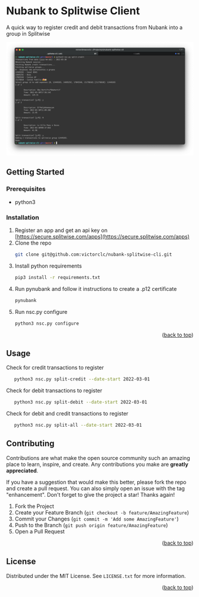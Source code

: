 # Nubank to Splitwise Client

A quick way to register credit and debit transactions from Nubank into a group in Splitwise

![Screenshot](demo.png)

## Getting Started

### Prerequisites

- python3

### Installation

1. Register an app and get an api key on [https://secure.splitwise.com/apps](https://secure.splitwise.com/apps)
2. Clone the repo
   ```sh
   git clone git@github.com:victorclc/nubank-splitwise-cli.git
   ```
3. Install python requirements
   ```sh
   pip3 install -r requirements.txt
   ```
4. Run pynubank and follow it instructions to create a .p12 certificate
   ```sh
   pynubank
   ```
5. Run nsc.py configure
    ```sh
   python3 nsc.py configure
   ```

<p align="right">(<a href="#top">back to top</a>)</p>



<!-- USAGE EXAMPLES -->

## Usage

Check for credit transactions to register

```sh
   python3 nsc.py split-credit --date-start 2022-03-01
```

Check for debit transactions to register

```sh
   python3 nsc.py split-debit --date-start 2022-03-01
```

Check for debit and credit transactions to register

```sh
   python3 nsc.py split-all --date-start 2022-03-01
```


## Contributing

Contributions are what make the open source community such an amazing place to learn, inspire, and create. Any
contributions you make are **greatly appreciated**.

If you have a suggestion that would make this better, please fork the repo and create a pull request. You can also
simply open an issue with the tag "enhancement". Don't forget to give the project a star! Thanks again!

1. Fork the Project
2. Create your Feature Branch (`git checkout -b feature/AmazingFeature`)
3. Commit your Changes (`git commit -m 'Add some AmazingFeature'`)
4. Push to the Branch (`git push origin feature/AmazingFeature`)
5. Open a Pull Request

<p align="right">(<a href="#top">back to top</a>)</p>



<!-- LICENSE -->

## License

Distributed under the MIT License. See `LICENSE.txt` for more information.

<p align="right">(<a href="#top">back to top</a>)</p>